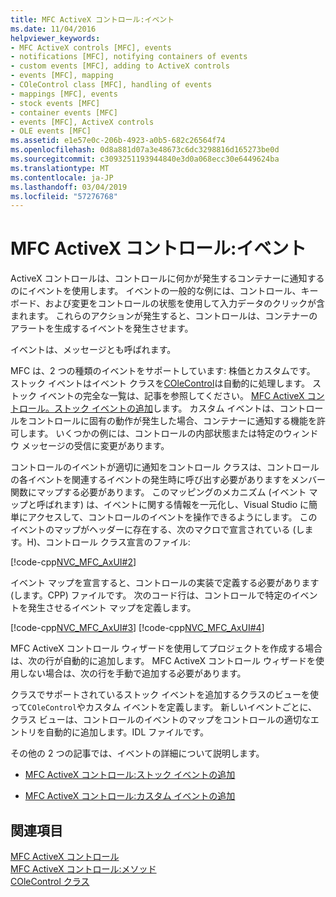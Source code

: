 ```yaml
---
title: MFC ActiveX コントロール:イベント
ms.date: 11/04/2016
helpviewer_keywords:
- MFC ActiveX controls [MFC], events
- notifications [MFC], notifying containers of events
- custom events [MFC], adding to ActiveX controls
- events [MFC], mapping
- COleControl class [MFC], handling of events
- mappings [MFC], events
- stock events [MFC]
- container events [MFC]
- events [MFC], ActiveX controls
- OLE events [MFC]
ms.assetid: e1e57e0c-206b-4923-a0b5-682c26564f74
ms.openlocfilehash: 0d8a881d07a3e48673c6dc3298816d165273be0d
ms.sourcegitcommit: c3093251193944840e3d0a068ecc30e6449624ba
ms.translationtype: MT
ms.contentlocale: ja-JP
ms.lasthandoff: 03/04/2019
ms.locfileid: "57276768"
---
```

# <a name="mfc-activex-controls-events"></a>MFC ActiveX コントロール:イベント

ActiveX コントロールは、コントロールに何かが発生するコンテナーに通知するのにイベントを使用します。 イベントの一般的な例には、コントロール、キーボード、および変更をコントロールの状態を使用して入力データのクリックが含まれます。 これらのアクションが発生すると、コントロールは、コンテナーのアラートを生成するイベントを発生させます。

イベントは、メッセージとも呼ばれます。

MFC は、2 つの種類のイベントをサポートしています: 株価とカスタムです。 ストック イベントはイベント クラスを[COleControl](../mfc/reference/colecontrol-class.md)は自動的に処理します。 ストック イベントの完全な一覧は、記事を参照してください。 [MFC ActiveX コントロール。ストック イベントの追加](../mfc/mfc-activex-controls-adding-stock-events-to-an-activex-control.md)します。 カスタム イベントは、コントロールをコントロールに固有の動作が発生した場合、コンテナーに通知する機能を許可します。 いくつかの例には、コントロールの内部状態または特定のウィンドウ メッセージの受信に変更があります。

コントロールのイベントが適切に通知をコントロール クラスは、コントロールの各イベントを関連するイベントの発生時に呼び出す必要がありますをメンバー関数にマップする必要があります。 このマッピングのメカニズム (イベント マップと呼ばれます) は、イベントに関する情報を一元化し、Visual Studio に簡単にアクセスして、コントロールのイベントを操作できるようにします。 このイベントのマップがヘッダーに存在する、次のマクロで宣言されている (します。H)、コントロール クラス宣言のファイル:

[!code-cpp[NVC_MFC_AxUI#2](../mfc/codesnippet/cpp/mfc-activex-controls-events_1.h)]

イベント マップを宣言すると、コントロールの実装で定義する必要があります (します。CPP) ファイルです。 次のコード行は、コントロールで特定のイベントを発生させるイベント マップを定義します。

[!code-cpp[NVC_MFC_AxUI#3](../mfc/codesnippet/cpp/mfc-activex-controls-events_2.cpp)]
[!code-cpp[NVC_MFC_AxUI#4](../mfc/codesnippet/cpp/mfc-activex-controls-events_3.cpp)]

MFC ActiveX コントロール ウィザードを使用してプロジェクトを作成する場合は、次の行が自動的に追加します。 MFC ActiveX コントロール ウィザードを使用しない場合は、次の行を手動で追加する必要があります。

クラスでサポートされているストック イベントを追加するクラスのビューを使って`COleControl`やカスタム イベントを定義します。 新しいイベントごとに、クラス ビューは、コントロールのイベントのマップをコントロールの適切なエントリを自動的に追加します。IDL ファイルです。

その他の 2 つの記事では、イベントの詳細について説明します。

- [MFC ActiveX コントロール:ストック イベントの追加](../mfc/mfc-activex-controls-adding-stock-events-to-an-activex-control.md)

- [MFC ActiveX コントロール:カスタム イベントの追加](../mfc/mfc-activex-controls-adding-custom-events.md)

## <a name="see-also"></a>関連項目

[MFC ActiveX コントロール](../mfc/mfc-activex-controls.md)<br/>
[MFC ActiveX コントロール:メソッド](../mfc/mfc-activex-controls-methods.md)<br/>
[COleControl クラス](../mfc/reference/colecontrol-class.md)
